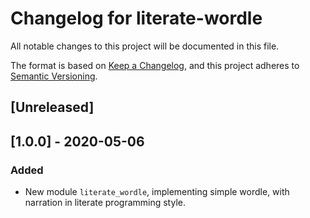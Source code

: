 # Changelog for literate-wordle

All notable changes to this project will be documented in this file.

The format is based on [Keep a Changelog](https://keepachangelog.com/en/1.0.0/),
and this project adheres to [Semantic
Versioning](https://semver.org/spec/v2.0.0.html).

## [Unreleased]

## [1.0.0] - 2020-05-06
### Added
- New module `literate_wordle`, implementing simple wordle, with narration in
  literate programming style.
